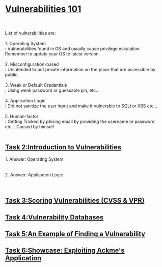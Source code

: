 <h1><ins>Vulnerabilities 101</ins></h1><br><br>
List of vulnerabilities are:<br><br>
1. Operating System <br> : Vulnerabilities found in OS and usually cause privilege escalation. Remember to update your OS to latest version.<br><br>
2. Misconfiguration-based <br> : Unintended to put private information on the place that are accessible by public.<br><br>
3. Weak or Default Credentials<br> : Using weak password or guessable pin, etc...<br><br>
4. Application Logic<br> : Did not sanitize the user input and make it vulnerable to SQLi or XSS etc...<br><br>
5. Human-factor<br> : Getting Tricked by phising email by providing the username or password etc... Caused by himself<br><br>

<h2><ins>Task 2:Introduction to Vulnerabilities</ins></h2>
1. Answer: Operating System<br><br><br>
2. Answer: Application Logic <br><br><br>
<h2><ins>Task 3:Scoring Vulnerabilities (CVSS & VPR)</ins></h2>
<h2><ins>Task 4:Vulnerability Databases</ins></h2>
<h2><ins>Task 5:An Example of Finding a Vulnerability</ins></h2>
<h2><ins>Task 6:Showcase: Exploiting Ackme's Application</ins></h2>
